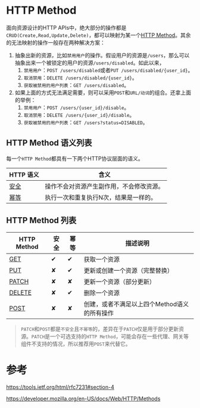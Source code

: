 # HTTP Method

面向资源设计的HTTP APIs中，绝大部分的操作都是`CRUD(Create,Read,Update,Delete)`，都可以映射为某一个[HTTP Method]。其余的无法映射的操作一般存在两种解决方案：

1. 抽象出新的资源，比如`禁用用户`的操作。假设用户的资源是`/users`，那么可以抽象出来一个被锁定的用户的资源`/users/disabled`。如此以来，
   1. `禁用用户`：`POST /users/disabled`或者`PUT /users/disabled/{user_id}`。
   2. `取消禁用`：`DELETE /users/disabled/{user_id}`。
   3. `获取被禁用的用户列表`：`GET /users/disabled`。
2. 如果上面的方式无法满足需要，则可以采用`POST`和`URL/动词`的组合。还拿上面的举例：
   1. `禁用用户`：`POST /users/{user_id}/disable`。
   2. `取消禁用`：`DELETE /users/{user_id}/disable`。
   3. `获取被禁用的用户列表`：`GET /users?status=DISABLED`。

## HTTP Method 语义列表

每一个`HTTP Method`都具有一下两个HTTP协议层面的语义。

| HTTP 语义 | 含义 |
|----------|-----|
| [安全]    | 操作不会对资源产生副作用，不会修改资源。|
| [幂等]    | 执行一次和重复执行N次，结果是一样的。|

## HTTP Method 列表

| HTTP Method | 安全 | 幂等 | 描述说明  |
|-------------|-----|-----|----------|
| [GET]       | ✔   | ✔   | 获取一个资源 | 
| [PUT]       | ✘   | ✔   | 更新或创建一个资源（完整替换） | 
| [PATCH]     | ✘   | ✘   | 更新一个资源（部分更新） | 
| [DELETE]    | ✘   | ✔   | 删除一个资源 |
| [POST]      | ✘   | ✘   | 创建，或者不满足以上四个Method语义的所有操作 |

>`PATCH`和`POST`都是`不安全`且`不幂等`的，差异在于`PATCH`仅是用于部分更新资源。`PATCH`是一个可选支持的`HTTP Method`，可能会存在一些代理、网关等组件不支持的情况，所以推荐用`POST`来代替它。

# 参考

https://tools.ietf.org/html/rfc7231#section-4

https://developer.mozilla.org/en-US/docs/Web/HTTP/Methods


[HTTP Method]:https://tools.ietf.org/html/rfc7231#section-4

[安全]:https://tools.ietf.org/html/rfc7231#section-4.2.1

[幂等]:https://tools.ietf.org/html/rfc7231#section-4.2.2

[GET]:https://tools.ietf.org/html/rfc7231#section-4.3.1

[POST]:https://tools.ietf.org/html/rfc7231#section-4.3.3

[PUT]:https://tools.ietf.org/html/rfc7231#section-4.3.4

[DELETE]:https://tools.ietf.org/html/rfc7231#section-4.3.5

[PATCH]:https://tools.ietf.org/html/rfc5789

